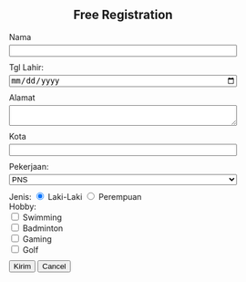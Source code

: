 <!DOCTYPE html>
<html lang="en">

<head>
    <title> FORM Registrasi</title>
    <meta charset="UTF-8">
    <meta name="viewport" content="width=device-width, initial-scale=1.0">
    <link rel="stylesheet" href="frstyle.css" />
</head>
    <title>Registration Form</title>
    <style>
        form {
            width: 400px;
            margin: 0 auto;
        }
        label {
            display: block;
            margin-bottom: 5px;
        }
        input[type="text"],
        input[type="date"],
        textarea,
        select {
            width: 100%;
            margin-bottom: 10px;
        }
        input[type="submit"],
        input[type="reset"] {
            margin-top: 10px;
        }
    </style>
</head>
<body>
    <h2 style="text-align: center;">Free Registration</h2>
    <form action="#">
        <label for="nama">Nama</label>
        <input type="text" id="nama" name="nama">
        <label for="tgl_lahir">Tgl Lahir:</label>
        <input type="date" id="tgl_lahir" name="tgl_lahir">
        <label for="alamat">Alamat</label>
        <textarea id="alamat" name="alamat"></textarea>
        <label for="kota">Kota</label>
        <input type="text" id="kota" name="kota">
        <label for="pekerjaan">Pekerjaan:</label>
        <select id="pekerjaan" name="pekerjaan">
            <option value="PNS">PNS</option>
            <option value="Wirausaha">Wirausaha</option>
            <option value="Karyawan Swasta">Karyawan swasta</option>
        </select>
        Jenis:
        <input type="radio" name="gender" value="Laki-Laki" checked> Laki-Laki
        <input type="radio" name="gender" value="Perempuan"> Perempuan<br>
        Hobby: <br>
        <input type="checkbox" name="hobby" value="Swimming"> Swimming<br>
        <input type="checkbox" name="hobby" value="Badminton"> Badminton<br>
        <input type="checkbox" name="hobby" value="Gaming"> Gaming<br>
        <input type="checkbox" name="hobby" value="Golf"> Golf<br>
        <input type="submit" value="Kirim">
        <input type="reset" value="Cancel">
    </form>
</body>
</html>
